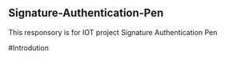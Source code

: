 ## Signature-Authentication-Pen

This responsory is for IOT project Signature Authentication Pen

#Introdution
